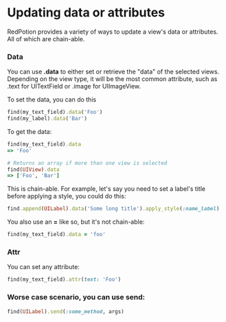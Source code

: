 # Updating data or attributes

RedPotion provides a variety of ways to update a view's data or attributes. All of which are chain-able.

### Data

You can use **.data** to either set or retrieve the "data" of the selected views. Depending on the view type, it will be the most common attribute, such as .text for UITextField or .image for UIImageView.

To set the data, you can do this

```ruby
find(my_text_field).data('Foo')
find(my_label).data('Bar')
```

To get the data:

```ruby
find(my_text_field).data
=> 'Foo'

# Returns an array if more than one view is selected
find(UIView).data
=> ['Foo', 'Bar']
```

This is chain-able. For example, let's say you need to set a label's title before applying a style, you could do this:

```ruby
find.append(UILabel).data('Some long title').apply_style(:name_label)
```

You also use an **=** like so, but it's not chain-able:

```ruby
find(my_text_field).data = 'foo'
```

### Attr

You can set any attribute:

```ruby
find(my_text_field).attr(text: 'Foo')
```

### Worse case scenario, you can use send:

```ruby
find(UILabel).send(:some_method, args)
```
